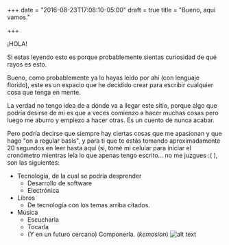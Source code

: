 +++
date = "2016-08-23T17:08:10-05:00"
draft = true
title = "Bueno, aquí vamos."

+++

¡HOLA!

Si estas leyendo esto es porque probablemente sientas curiosidad de qué rayos es esto.

Bueno, como probablemente ya lo hayas leído por ahí (con lenguaje florido), este es un espacio que he decidido crear para
escribir cualquier cosa que tenga en mente. 

La verdad no tengo idea de a dónde va a llegar este sitio, porque algo que podría desirse de mi es que a veces
comienzo a hacer muchas cosas pero luego me aburro y empiezo a hacer otras. Es un cuento de nunca acabar.

Pero podría decirse que siempre hay ciertas cosas que me apasionan y que hago "on a regular basis", y para ti que te estás tomando aproximadamente 20 segundos en 
leer hasta aquí (si, tomé mi celular para iniciar el cronómetro mientras leía lo que apenas tengo escrito... no me juzgues :( ), son las siguientes:

+ Tecnología, de la cual se podría desprender
    * Desarrollo de software
    * Electrónica
+ Libros
    * De tecnología con los temas arriba citados.
+ Música
    * Escucharla
    * Tocarla
    * (Y en un futuro cercano) Componerla. 
        (*kemosion*) ![alt text](http://2.bp.blogspot.com/-33he3WIyVbg/U0MPOFDfGYI/AAAAAAAANBU/dF_Wsh_9q6M/w1200-h630-p-nu/kemosion.jpg "Sí, kemosion")
